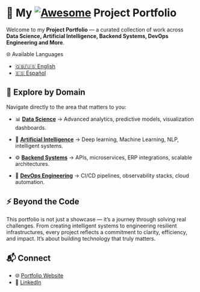 # 🌌 My [![Awesome](https://cdn.rawgit.com/sindresorhus/awesome/d7305f38d29fed78fa85652e3a63e154dd8e8829/media/badge.svg)](https://github.com/sindresorhus/awesome) Project Portfolio

Welcome to my **Project Portfolio** — a curated collection of work across **Data Science, Artificial Intelligence, Backend Systems, DevOps Engineering and More**.

🌐 Available Languages 
- [🇬🇧/🇺🇸 English](./README.md) 
- [🇪🇸 Español](./README.es.md)

## 🧭 Explore by Domain 
Navigate directly to the area that matters to you:

- 📊 **[Data Science](./data-science/)** → Advanced analytics, predictive models, visualization dashboards.

- 🤖 **[Artificial Intelligence](./artificial-intelligence/)** → Deep learning, Machine Learning, NLP, intelligent systems.

- ⚙️ **[Backend Systems](./backend/)** → APIs, microservices, ERP integrations, scalable architectures.

- 🚀 **[DevOps Engineering](./devops/)** → CI/CD pipelines, observability stacks, cloud automation.


## ⚡ Beyond the Code
This portfolio is not just a showcase — it’s a journey through solving real challenges. From creating intelligent systems to engineering resilient infrastructures, every project reflects a commitment to clarity, efficiency, and impact. It’s about building technology that truly matters.

## 📬 Connect
- 🌐 [Portfolio Website](https://jojoqc.github.io)
- 💼 [LinkedIn](https://linkedin.com/in/joasquintero)